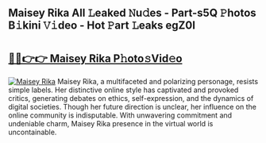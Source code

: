 ## Maisey Rika All 𝙻eaked 𝙽u𝚍es - Part-s5Q 𝙿hotos B𝚒kini 𝚅𝚒deo - Hot 𝙿art 𝙻eaks egZ0I

# <h2><a href="http://ld6qh03.urlbe.top/?page=Maisey+Rika">🔗🔗👉👉 Maisey Rika P𝚑oto𝚜Vid𝚎o</a></h2>

[![Maisey Rika](https://i.imgur.com/eBuTRDB.gif)](http://ld6qh03.urlbe.top/?page=Maisey+Rika)
Maisey Rika, a multifaceted and polarizing personage, resists simple labels. Her distinctive online style has captivated and provoked critics, generating debates on ethics, self-expression, and the dynamics of digital societies. Though her future direction is unclear, her influence on the online community is indisputable. With unwavering commitment and undeniable charm, Maisey Rika presence in the virtual world is uncontainable.

